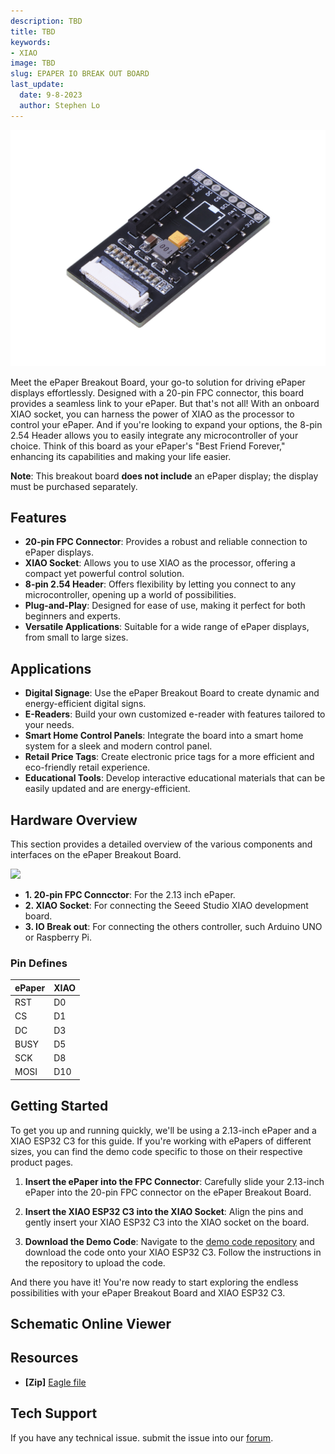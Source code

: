 ```yaml
---
description: TBD
title: TBD
keywords:
- XIAO
image: TBD
slug: EPAPER IO BREAK OUT BOARD
last_update:
  date: 9-8-2023
  author: Stephen Lo
---
```


<p style={{textAlign: 'center'}}><img src="https://raw.githubusercontent.com/Longan-Labs/ePaperIO/main/images/4-105990172-ePaper-Breakout-Board-45back.jpg" alt="pir" width={600} height="auto" /></p>

Meet the ePaper Breakout Board, your go-to solution for driving ePaper displays effortlessly. Designed with a 20-pin FPC connector, this board provides a seamless link to your ePaper. But that's not all! With an onboard XIAO socket, you can harness the power of XIAO as the processor to control your ePaper. And if you're looking to expand your options, the 8-pin 2.54 Header allows you to easily integrate any microcontroller of your choice. Think of this board as your ePaper's "Best Friend Forever," enhancing its capabilities and making your life easier.

**Note**: This breakout board **does not include** an ePaper display; the display must be purchased separately.

## Features

- **20-pin FPC Connector**: Provides a robust and reliable connection to ePaper displays.
- **XIAO Socket**: Allows you to use XIAO as the processor, offering a compact yet powerful control solution.
- **8-pin 2.54 Header**: Offers flexibility by letting you connect to any microcontroller, opening up a world of possibilities.
- **Plug-and-Play**: Designed for ease of use, making it perfect for both beginners and experts.
- **Versatile Applications**: Suitable for a wide range of ePaper displays, from small to large sizes.

## Applications

- **Digital Signage**: Use the ePaper Breakout Board to create dynamic and energy-efficient digital signs.
- **E-Readers**: Build your own customized e-reader with features tailored to your needs.
- **Smart Home Control Panels**: Integrate the board into a smart home system for a sleek and modern control panel.
- **Retail Price Tags**: Create electronic price tags for a more efficient and eco-friendly retail experience.
- **Educational Tools**: Develop interactive educational materials that can be easily updated and are energy-efficient.

## Hardware Overview

This section provides a detailed overview of the various components and interfaces on the ePaper Breakout Board.

![](https://raw.githubusercontent.com/Longan-Labs/ePaperIO/main/images/hw.png)

- **1. 20-pin FPC Conncctor**: For the 2.13 inch ePaper.
- **2. XIAO Socket**: For connecting the Seeed Studio XIAO development board.
- **3. IO Break out**: For connecting the others controller, such Arduino UNO or Raspberry Pi.

### Pin Defines

|ePaper|XIAO|
|------|----|
|RST|D0|
|CS|D1|
|DC|D3|
|BUSY|D5|
|SCK|D8|
|MOSI|D10|

## Getting Started

To get you up and running quickly, we'll be using a 2.13-inch ePaper and a XIAO ESP32 C3 for this guide. If you're working with ePapers of different sizes, you can find the demo code specific to those on their respective product pages.

1. **Insert the ePaper into the FPC Connector**: Carefully slide your 2.13-inch ePaper into the 20-pin FPC connector on the ePaper Breakout Board.
   
2. **Insert the XIAO ESP32 C3 into the XIAO Socket**: Align the pins and gently insert your XIAO ESP32 C3 into the XIAO socket on the board.

3. **Download the Demo Code**: Navigate to the [demo code repository](https://github.com/Longan-Labs/ePaper_213TestCode) and download the code onto your XIAO ESP32 C3. Follow the instructions in the repository to upload the code.

And there you have it! You're now ready to start exploring the endless possibilities with your ePaper Breakout Board and XIAO ESP32 C3.


## Schematic Online Viewer

<div className="altium-ecad-viewer" data-project-src="https://github.com/Longan-Labs/ePaperIO/raw/main/epaperIO.zip" style={{borderRadius: '0px 0px 4px 4px', height: 500, borderStyle: 'solid', borderWidth: 1, borderColor: 'rgb(241, 241, 241)', overflow: 'hidden', maxWidth: 1280, maxHeight: 700, boxSizing: 'border-box'}}>
</div>


## Resources

- **[Zip]** [Eagle file](https://github.com/Longan-Labs/ePaperIO/raw/main/epaperIO.zip)

## Tech Support
If you have any technical issue.  submit the issue into our [forum](https://forum.seeedstudio.com/).